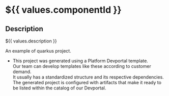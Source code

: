 # ${{ values.componentId }}

## Description

${{ values.description }}


An example of quarkus project.

- This project was generated using a Platform Devportal template. <br>
Our team can develop templates like these according to customer demand. <br>
It usually has a standardized structure and its respective dependencies. <br>
The generated project is configured with artifacts that make it ready to be listed within the catalog of our Devportal.
